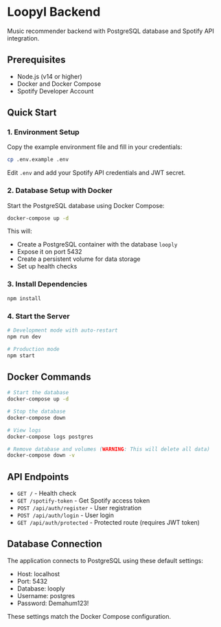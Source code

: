 # Loopyl Backend

Music recommender backend with PostgreSQL database and Spotify API integration.

## Prerequisites

- Node.js (v14 or higher)
- Docker and Docker Compose
- Spotify Developer Account

## Quick Start

### 1. Environment Setup

Copy the example environment file and fill in your credentials:

```bash
cp .env.example .env
```

Edit `.env` and add your Spotify API credentials and JWT secret.

### 2. Database Setup with Docker

Start the PostgreSQL database using Docker Compose:

```bash
docker-compose up -d
```

This will:
- Create a PostgreSQL container with the database `looply`
- Expose it on port 5432
- Create a persistent volume for data storage
- Set up health checks

### 3. Install Dependencies

```bash
npm install
```

### 4. Start the Server

```bash
# Development mode with auto-restart
npm run dev

# Production mode
npm start
```

## Docker Commands

```bash
# Start the database
docker-compose up -d

# Stop the database
docker-compose down

# View logs
docker-compose logs postgres

# Remove database and volumes (WARNING: This will delete all data)
docker-compose down -v
```

## API Endpoints

- `GET /` - Health check
- `GET /spotify-token` - Get Spotify access token
- `POST /api/auth/register` - User registration
- `POST /api/auth/login` - User login
- `GET /api/auth/protected` - Protected route (requires JWT token)

## Database Connection

The application connects to PostgreSQL using these default settings:
- Host: localhost
- Port: 5432
- Database: looply
- Username: postgres
- Password: Demahum123!

These settings match the Docker Compose configuration.